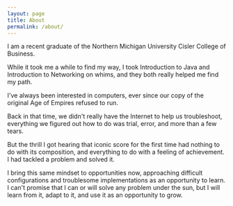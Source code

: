 ```yaml
---
layout: page
title: About
permalink: /about/
---
```


I am a recent graduate of the Northern Michigan University Cisler College of Business.

While it took me a while to find my way, I took Introduction to Java and Introduction to Networking on whims, and they both really helped me find my path.

I've always been interested in computers, ever since our copy of the original Age of Empires refused to run.

Back in that time, we didn't really have the Internet to help us troubleshoot, everything we figured out how to do was trial, error, and more than a few tears.

But the thrill I got hearing that iconic score for the first time had nothing to do with its composition, and everything to do with a feeling of achievement. I had tackled a problem and solved it.

I bring this same mindset to opportunities now, approaching difficult configurations and troublesome implementations as an opportunity to learn. I can't promise that I can or will solve any problem under the sun, but I will learn from it, adapt to it, and use it as an opportunity to grow.
